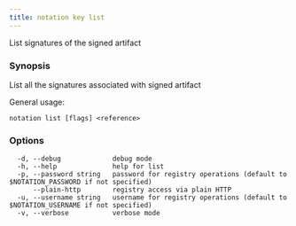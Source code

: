 ```yaml
---
title: notation key list
---
```


List signatures of the signed artifact

### Synopsis

List all the signatures associated with signed artifact

General usage:
```shell
notation list [flags] <reference>
```

### Options

```
  -d, --debug             debug mode
  -h, --help              help for list
  -p, --password string   password for registry operations (default to $NOTATION_PASSWORD if not specified)
      --plain-http        registry access via plain HTTP
  -u, --username string   username for registry operations (default to $NOTATION_USERNAME if not specified)
  -v, --verbose           verbose mode
```

